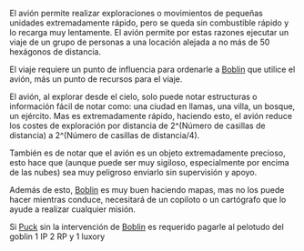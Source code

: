 El avión permite realizar exploraciones o movimientos de pequeñas unidades extremadamente rápido, pero se queda sin combustible rápido y lo recarga muy lentamente. El avión permite por estas razones ejecutar un viaje de un grupo de personas a una locación alejada a no más de 50 hexágonos de distancia.

El viaje requiere un punto de influencia para ordenarle a [Boblin](../../Y1000/S1/!EVENTOS/NPC´s/Boblin.md) que utilice el avión, más un punto de recursos para el viaje.

El avión, al explorar desde el cielo, solo puede notar estructuras o información fácil de notar como: una ciudad en llamas, una villa, un bosque, un ejército. Mas es extremadamente rápido, haciendo esto, el avión reduce los costes de exploración por distancia de 2^(Número de casillas de distancia) a 2^(Número de casillas de distancia/4).

También es de notar que el avión es un objeto extremadamente precioso, esto hace que (aunque puede ser muy sigiloso, especialmente por encima de las nubes) sea muy peligroso enviarlo sin supervisión y apoyo. 

Además de esto, [Boblin](../../Y1000/S1/!EVENTOS/NPC´s/Boblin.md) es muy buen haciendo mapas, mas no los puede hacer mientras conduce, necesitará de un copiloto o un cartógrafo que lo ayude a realizar cualquier misión.

Si [Puck](../../Y1000/S1/Varso/Puck/Puck.md) sin la intervención de [Boblin](../../Y1000/S1/!EVENTOS/NPC´s/Boblin.md) es requerido pagarle al pelotudo del goblin 1 IP 2 RP  y 1  luxory

